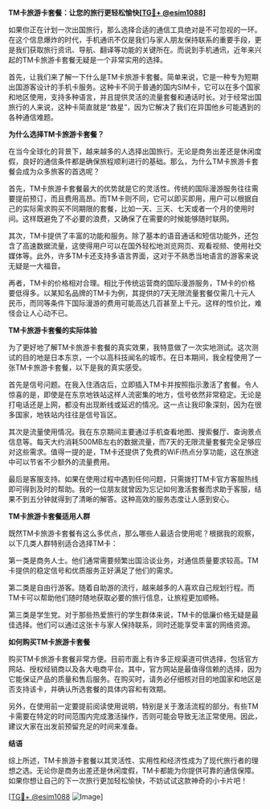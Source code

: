 **TM卡旅游卡套餐：让您的旅行更轻松愉快[[TG💪+ @esim1088](https://t.me/s/esim1088)]**

如果你正在计划一次出国旅行，那么选择合适的通信工具绝对是不可忽视的一环。在这个信息爆炸的时代，手机通讯不仅是我们与家人朋友保持联系的重要手段，更是我们获取旅行资讯、导航、翻译等功能的关键所在。而说到手机通讯，近年来兴起的TM卡旅游卡套餐无疑是一个非常实用的选择。

首先，让我们来了解一下什么是TM卡旅游卡套餐。简单来说，它是一种专为短期出国游客设计的手机卡服务。这种卡不同于普通的国内SIM卡，它可以在多个国家和地区使用，支持多种语言，并且提供灵活的流量套餐和通话时长。对于经常出国旅行的人来说，这种卡简直就是“救星”，因为它解决了我们在异国他乡可能遇到的各种通信难题。

**为什么选择TM卡旅游卡套餐？**

在当今全球化的背景下，越来越多的人选择出国旅行。无论是商务出差还是休闲度假，良好的通信条件都是确保旅程顺利进行的基础。那么，为什么TM卡旅游卡套餐会成为众多旅客的首选呢？

首先，TM卡旅游卡套餐最大的优势就是它的灵活性。传统的国际漫游服务往往需要提前预订，而且费用高昂。而TM卡则不同，它可以即买即用，用户可以根据自己的实际需求购买不同期限的套餐，比如一天、三天、七天或者一个月的使用时间。这样既避免了不必要的浪费，又确保了在需要的时候能够随时联网。

其次，TM卡提供了丰富的功能和服务。除了基本的语音通话和短信功能外，还包含了高速数据流量，这使得用户可以在国外轻松地浏览网页、观看视频、使用社交媒体等。此外，许多TM卡还支持多语言界面，这对于不熟悉当地语言的游客来说无疑是一大福音。

再者，TM卡的价格相对合理。相比于传统运营商的国际漫游服务，TM卡的价格要低得多。以某知名品牌的TM卡为例，其提供的7天无限流量套餐仅需几十元人民币，而同等条件下国际漫游的费用可能高达几百甚至上千元。这样的性价比，难怪会让人心动不已。

**TM卡旅游卡套餐的实际体验**

为了更好地了解TM卡旅游卡套餐的真实效果，我特意做了一次实地测试。这次测试的目的地是日本东京，一个以高科技闻名的城市。在日本期间，我全程使用了一张TM卡旅游卡套餐，以下是我的真实感受。

首先是信号问题。在我入住酒店后，立即插入TM卡并按照指示激活了套餐。令人惊喜的是，即使是在东京地铁站这样人流密集的地方，信号依然非常稳定。无论是打电话还是上网，都没有出现断线或延迟的情况。这一点让我印象深刻，因为在很多国家，地铁站内往往是信号盲区。

其次是流量使用情况。我在东京期间主要通过手机查看地图、搜索餐厅、查询景点信息等。每天大约消耗500MB左右的数据流量，而7天的无限流量套餐完全足够应对这些需求。值得一提的是，TM卡还提供了免费的WiFi热点分享功能，这在旅途中可以节省不少额外的流量费用。

最后是客服支持。如果在使用过程中遇到任何问题，只需拨打TM卡官方客服热线即可得到及时的帮助。我的一位朋友就曾因为忘记如何激活套餐而求助于客服，结果不到五分钟就得到了清晰的解答。这种高效的服务态度让人感到安心。

**TM卡旅游卡套餐适用人群**

既然TM卡旅游卡套餐有这么多优点，那么哪些人最适合使用呢？根据我的观察，以下几类人群特别适合选择TM卡：

第一类是商务人士。他们通常需要频繁出国洽谈业务，对通信质量要求较高。TM卡提供的稳定信号和优质服务正好满足了他们的需求。

第二类是自由行游客。随着自助游的流行，越来越多的人喜欢自己规划行程。而TM卡可以帮助他们随时随地获取必要的旅行信息，让旅程更加顺畅。

第三类是学生党。对于那些热爱旅行的学生群体来说，TM卡的低廉价格无疑是最佳选择。他们可以通过这张卡与家人保持联系，同时还能享受丰富的网络资源。

**如何购买TM卡旅游卡套餐**

购买TM卡旅游卡套餐非常方便。目前市面上有许多正规渠道可供选择，包括官方网站、授权经销商以及各大电商平台。其中，官方网站是最值得信赖的选择，因为它能保证产品的质量和售后服务。在购买时，请务必仔细核对目的地国家和地区是否支持该卡，并确认所选套餐的具体内容和有效期。

另外，在使用前一定要提前阅读使用说明，特别是关于激活流程的部分。有些TM卡需要在特定的时间范围内完成激活操作，否则可能会导致无法正常使用。因此，建议大家在出发前预留充足的时间来准备。

**结语**

综上所述，TM卡旅游卡套餐以其灵活性、实用性和经济性成为了现代旅行者的理想之选。无论你是商务出差还是休闲度假，TM卡都能为你提供可靠的通信保障。如果你想让自己的下一次旅行更加轻松愉快，不妨试试这款神奇的小卡片吧！

[[TG💪+ @esim1088](https://t.me/s/esim1088) ![Image](https://i.postimg.cc/4NQfJmqS/Snipaste-2025-05-13-00-14-12.png)]